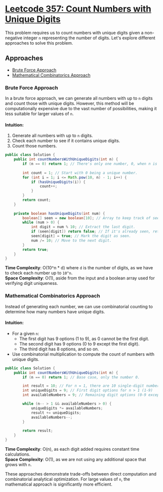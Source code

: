 # [Leetcode 357: Count Numbers with Unique Digits](https://leetcode.com/problems/count-numbers-with-unique-digits/)

This problem requires us to count numbers with unique digits given a non-negative integer `n` representing the number of digits. Let's explore different approaches to solve this problem.

## Approaches
- [Brute Force Approach](#brute-force-approach)
- [Mathematical Combinatorics Approach](#mathematical-combinatorics-approach)

### Brute Force Approach
In a brute force approach, we can generate all numbers with up to `n` digits and count those with unique digits. However, this method will be computationally expensive due to the vast number of possibilities, making it less suitable for larger values of `n`.

#### Intuition:
1. Generate all numbers with up to `n` digits.
2. Check each number to see if it contains unique digits.
3. Count those numbers.

```java
public class Solution {
    public int countNumbersWithUniqueDigits(int n) {
        if (n == 0) return 1; // There's only one number, 0, when n is 0.
        
        int count = 1; // Start with 0 being a unique number.
        for (int i = 1; i <= Math.pow(10, n) - 1; i++) {
            if (hasUniqueDigits(i)) {
                count++;
            }
        }
        return count;
    }
    
    private boolean hasUniqueDigits(int num) {
        boolean[] seen = new boolean[10]; // Array to keep track of seen digits.
        while (num > 0) {
            int digit = num % 10; // Extract the last digit.
            if (seen[digit]) return false; // If it's already seen, return false.
            seen[digit] = true; // Mark the digit as seen.
            num /= 10; // Move to the next digit.
        }
        return true;
    }
}
```

**Time Complexity**: O(10^n * d) where `d` is the number of digits, as we have to check each number up to `10^n`.  
**Space Complexity**: O(1), aside from the input and a boolean array used for verifying digit uniqueness.

### Mathematical Combinatorics Approach

Instead of generating each number, we can use combinatorial counting to determine how many numbers have unique digits. 

#### Intuition:
- For a given `n`:
  - The first digit has 9 options (1 to 9), as 0 cannot be the first digit.
  - The second digit has 9 options (0 to 9 except the first digit).
  - The third digit has 8 options, and so on.
- Use combinatorial multiplication to compute the count of numbers with unique digits.

```java
public class Solution {
    public int countNumbersWithUniqueDigits(int n) {
        if (n == 0) return 1; // Base case, only the number 0.

        int result = 10; // For n = 1, there are 10 single-digit numbers: 0 through 9
        int uniqueDigits = 9; // First digit options for n > 1 (1-9)
        int availableNumbers = 9; // Remaining digit options (0-9 except used ones)

        while (n-- > 1 && availableNumbers > 0) {
            uniqueDigits *= availableNumbers;
            result += uniqueDigits;
            availableNumbers--;
        }
        
        return result;
    }
}
```

**Time Complexity**: O(n), as each digit added requires constant time calculations.  
**Space Complexity**: O(1), as we are not using any additional space that grows with `n`.

These approaches demonstrate trade-offs between direct computation and combinatorial analytical optimization. For large values of `n`, the mathematical approach is significantly more efficient.

